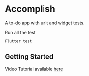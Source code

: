 # Accomplish

A to-do app with unit and widget tests.

Run all the test

``` dart
Flutter test
```

## Getting Started

Video Tutorial available [here](https://youtu.be/SNv0cX0-6h8)
